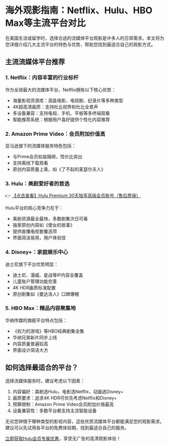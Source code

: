 # 海外观影指南：Netflix、Hulu、HBO Max等主流平台对比

在美国生活或留学时，选择合适的流媒体平台观影是许多人的日常需求。本文将为您详细介绍几大主流平台的特色与优势，帮助您找到最适合自己的观影方式。

## 主流流媒体平台推荐

### 1. Netflix：内容丰富的行业标杆
作为全球最大的流媒体平台，Netflix拥有以下核心优势：
- 海量影视资源库：涵盖电影、电视剧、纪录片等多种类型
- 4K超高清画质：支持杜比视界和杜比全景声
- 多设备兼容：支持电视、手机、平板等多终端观看
- 智能推荐系统：根据用户喜好提供个性化内容推荐

### 2. Amazon Prime Video：会员附加价值高
亚马逊旗下的流媒体服务特色包括：
- 与Prime会员权益捆绑，性价比突出
- 支持离线下载观看
- 原创内容质量上乘，如《了不起的麦瑟尔夫人》

### 3. Hulu：美剧爱好者的首选
👉 [【点击查看】Hulu Premium 30天独享高级会员账号（售后质保）](https://bit.ly/HuLu_vip)

Hulu平台的核心竞争力在于：
- 美剧资源最全最快，多数剧集次日可看
- 独家原创内容如《使女的故事》
- 提供直播电视套餐选项
- 界面简洁易用，用户体验佳

### 4. Disney+：家庭娱乐中心
迪士尼旗下平台优势明显：
- 迪士尼、漫威、星战等IP内容全覆盖
- 儿童账户管理功能完善
- 4K HDR画质标准配置
- 原创剧集如《曼达洛人》口碑爆棚

### 5. HBO Max：精品内容聚集地
华纳传媒的旗舰平台特点包括：
- 《权力的游戏》等HBO经典剧集全集
- 华纳兄弟新片同步上线
- 内容质量普遍较高
- 界面设计简洁大方

## 如何选择最适合的平台？

选择流媒体服务时，建议考虑以下因素：
1. 内容偏好：美剧选Hulu，电影选Netflix，动画选Disney+
2. 画质要求：追求4K HDR可优先考虑Netflix和Disney+
3. 预算限制：Amazon Prime Video会员附加价值最高
4. 设备兼容性：多数平台都支持主流智能设备

无论您钟情于哪种类型的影视内容，这些优质流媒体平台都能满足您的观影需求。建议可以先试用各平台的免费体验期，找到最适合自己的服务。

[立即获取Hulu会员专属优惠](https://bit.ly/HuLu_vip)，享受无广告的高清观影体验！